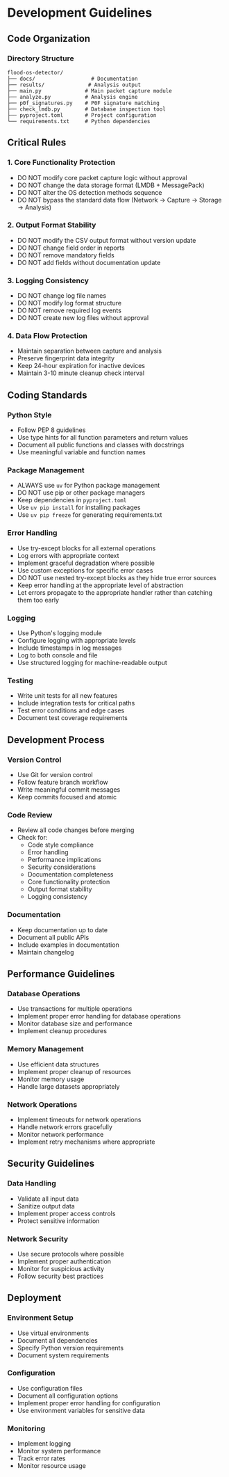 # Development Guidelines

## Code Organization

### Directory Structure
```
flood-os-detector/
├── docs/                  # Documentation
├── results/              # Analysis output
├── main.py              # Main packet capture module
├── analyze.py           # Analysis engine
├── p0f_signatures.py    # P0F signature matching
├── check_lmdb.py        # Database inspection tool
├── pyproject.toml       # Project configuration
└── requirements.txt     # Python dependencies
```

## Critical Rules

### 1. Core Functionality Protection
- DO NOT modify core packet capture logic without approval
- DO NOT change the data storage format (LMDB + MessagePack)
- DO NOT alter the OS detection methods sequence
- DO NOT bypass the standard data flow (Network → Capture → Storage → Analysis)

### 2. Output Format Stability
- DO NOT modify the CSV output format without version update
- DO NOT change field order in reports
- DO NOT remove mandatory fields
- DO NOT add fields without documentation update

### 3. Logging Consistency
- DO NOT change log file names
- DO NOT modify log format structure
- DO NOT remove required log events
- DO NOT create new log files without approval

### 4. Data Flow Protection
- Maintain separation between capture and analysis
- Preserve fingerprint data integrity
- Keep 24-hour expiration for inactive devices
- Maintain 3-10 minute cleanup check interval

## Coding Standards

### Python Style
- Follow PEP 8 guidelines
- Use type hints for all function parameters and return values
- Document all public functions and classes with docstrings
- Use meaningful variable and function names

### Package Management
- ALWAYS use `uv` for Python package management
- DO NOT use pip or other package managers
- Keep dependencies in `pyproject.toml`
- Use `uv pip install` for installing packages
- Use `uv pip freeze` for generating requirements.txt

### Error Handling
- Use try-except blocks for all external operations
- Log errors with appropriate context
- Implement graceful degradation where possible
- Use custom exceptions for specific error cases
- DO NOT use nested try-except blocks as they hide true error sources
- Keep error handling at the appropriate level of abstraction
- Let errors propagate to the appropriate handler rather than catching them too early

### Logging
- Use Python's logging module
- Configure logging with appropriate levels
- Include timestamps in log messages
- Log to both console and file
- Use structured logging for machine-readable output

### Testing
- Write unit tests for all new features
- Include integration tests for critical paths
- Test error conditions and edge cases
- Document test coverage requirements

## Development Process

### Version Control
- Use Git for version control
- Follow feature branch workflow
- Write meaningful commit messages
- Keep commits focused and atomic

### Code Review
- Review all code changes before merging
- Check for:
  - Code style compliance
  - Error handling
  - Performance implications
  - Security considerations
  - Documentation completeness
  - Core functionality protection
  - Output format stability
  - Logging consistency

### Documentation
- Keep documentation up to date
- Document all public APIs
- Include examples in documentation
- Maintain changelog

## Performance Guidelines

### Database Operations
- Use transactions for multiple operations
- Implement proper error handling for database operations
- Monitor database size and performance
- Implement cleanup procedures

### Memory Management
- Use efficient data structures
- Implement proper cleanup of resources
- Monitor memory usage
- Handle large datasets appropriately

### Network Operations
- Implement timeouts for network operations
- Handle network errors gracefully
- Monitor network performance
- Implement retry mechanisms where appropriate

## Security Guidelines

### Data Handling
- Validate all input data
- Sanitize output data
- Implement proper access controls
- Protect sensitive information

### Network Security
- Use secure protocols where possible
- Implement proper authentication
- Monitor for suspicious activity
- Follow security best practices

## Deployment

### Environment Setup
- Use virtual environments
- Document all dependencies
- Specify Python version requirements
- Document system requirements

### Configuration
- Use configuration files
- Document all configuration options
- Implement proper error handling for configuration
- Use environment variables for sensitive data

### Monitoring
- Implement logging
- Monitor system performance
- Track error rates
- Monitor resource usage 
